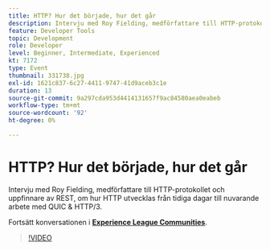 ```yaml
---
title: HTTP? Hur det började, hur det går
description: Intervju med Roy Fielding, medförfattare till HTTP-protokollet och uppfinnare av REST, om hur HTTP utvecklas från tidiga dagar till nuvarande arbete med QUIC & HTTP/3. Den här sessionen skapades som en del av Adobe Developers Live Content Event.
feature: Developer Tools
topic: Development
role: Developer
level: Beginner, Intermediate, Experienced
kt: 7172
type: Event
thumbnail: 331738.jpg
exl-id: 1621c837-6c27-4411-9747-41d9aceb3c1e
duration: 13
source-git-commit: 9a297cda953d4414131657f9ac84580aea0eabeb
workflow-type: tm+mt
source-wordcount: '92'
ht-degree: 0%

---
```


# HTTP? Hur det började, hur det går

Intervju med Roy Fielding, medförfattare till HTTP-protokollet och uppfinnare av REST, om hur HTTP utvecklas från tidiga dagar till nuvarande arbete med QUIC &amp; HTTP/3.

Fortsätt konversationen i **[Experience League Communities](https://adobe.ly/36Yd3v6)**.

>[!VIDEO](https://video.tv.adobe.com/v/331738/?quality=12&learn=on&hidetitle=true)
